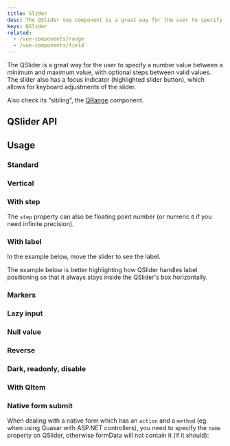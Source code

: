 ```yaml
---
title: Slider
desc: The QSlider Vue component is a great way for the user to specify a number value between a minimum and maximum value, with optional steps between valid values.
keys: QSlider
related:
  - /vue-components/range
  - /vue-components/field
---
```

The QSlider is a great way for the user to specify a number value between a minimum and maximum value, with optional steps between valid values. The slider also has a focus indicator (highlighted slider button), which allows for keyboard adjustments of the slider.

Also check its “sibling”, the [QRange](/vue-components/range) component.

## QSlider API

<doc-api file="QSlider" />

## Usage

### Standard

<doc-example title="Standard" file="QSlider/Standard" />

### Vertical

<doc-example title="Vertical orientation" file="QSlider/Vertical" />

### With step

<doc-example title="With step" file="QSlider/Step" />

The `step` property can also be floating point number (or numeric `0` if you need infinite precision).

<doc-example title="Floating point" file="QSlider/FloatingPoint" />

<doc-example title="Snap to steps" file="QSlider/Snap" />

### With label

In the example below, move the slider to see the label.

<doc-example title="With label" file="QSlider/Label" />

<doc-example title="Always display label" file="QSlider/LabelAlways" />

<doc-example title="Custom label value" file="QSlider/LabelValue" />

The example below is better highlighting how QSlider handles label positioning so that it always stays inside the QSlider's box horizontally.

<doc-example title="Long label" file="QSlider/LabelLong" />

### Markers

<doc-example title="Markers" file="QSlider/Markers" />

### Lazy input

<doc-example title="Lazy input" file="QSlider/Lazy" />

### Null value

<doc-example title="Null value" file="QSlider/Null" />

### Reverse

<doc-example title="In reverse" file="QSlider/Reverse" />

### Dark, readonly, disable

<doc-example title="Dark" file="QSlider/Dark" dark />

<doc-example title="Readonly" file="QSlider/Readonly" />

<doc-example title="Disable" file="QSlider/Disable" />

### With QItem

<doc-example title="With QItem" file="QSlider/List" />

### Native form submit

When dealing with a native form which has an `action` and a `method` (eg. when using Quasar with ASP.NET controllers), you need to specify the `name` property on QSlider, otherwise formData will not contain it (if it should):

<doc-example title="Native form" file="QSlider/NativeForm" />
